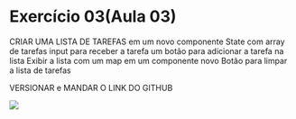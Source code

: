 # Exercício 03(Aula 03)

CRIAR UMA LISTA DE TAREFAS em um novo componente
   State com array de tarefas
   input para receber a tarefa
   um botão para adicionar a tarefa na lista
   Exibir a lista com um map em um componente novo
   Botão para limpar a lista de tarefas

   VERSIONAR e MANDAR O LINK DO GITHUB
   
 <img src = "https://user-images.githubusercontent.com/102668610/173401064-b6e3f9f3-e1e2-4410-9d21-4b7f81253cc9.png" />
